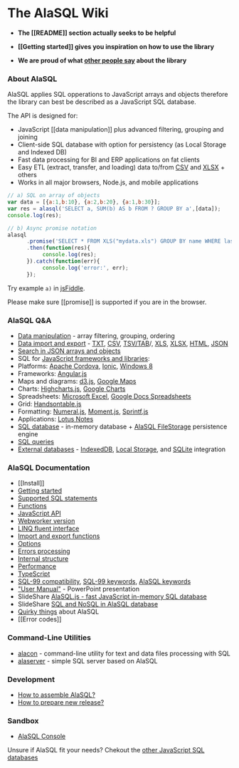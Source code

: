 # The AlaSQL Wiki

* **The [[README]] section actually seeks to be helpful**

* **[[Getting started]] gives you inspiration on how to use the library**

* **We are proud of what [other people say](People) about the library**

### About AlaSQL

AlaSQL applies SQL opperations to JavaScript arrays and objects therefore the library can best be described as a JavaScript SQL database.

The API is designed for:

* JavaScript [[data manipulation]] plus advanced filtering, grouping and joining
* Client-side SQL database with option for persistency (as Local Storage and Indexed DB)
* Fast data processing for BI and ERP applications on fat clients
* Easy ETL (extract, transfer, and loading) data to/from [CSV](Csv) and [XLSX](Xlsx) + others
* Works in all major browsers,  Node.js, and mobile applications


```js
// a) SQL on array of objects
var data = [{a:1,b:10}, {a:2,b:20}, {a:1,b:30}];
var res = alasql('SELECT a, SUM(b) AS b FROM ? GROUP BY a',[data]);    
console.log(res);

// b) Async promise notation
alasql
      .promise('SELECT * FROM XLS("mydata.xls") GROUP BY name WHERE lastname LIKE "A%" and city = "London"')
      .then(function(res){
           console.log(res);
      }).catch(function(err){
           console.log('error:', err);
      });
```
    
Try example `a)` in [jsFiddle](http://jsfiddle.net/agershun/30to2rh8/1/).

Please make sure [[promise]] is supported if you are in the browser. 

### AlaSQL Q&A
* [Data manipulation](Data-manipulation) - array filtering, grouping, ordering
* [Data import and export](Import-export) - [TXT](Txt), [CSV](Csv), [TSV/TAB](Tsv)/, [XLS](Xls), 
[XLSX](Xlsx), [HTML](Html), [JSON](Json) 
* [Search in JSON arrays and objects](JSON)
* SQL for [JavaScript frameworks and libraries](JavaScript-Frameworks):
 * Platforms: [Apache Cordova](Apache-Cordova), [Ionic](Ionic), [Windows 8](Windows-8)
 * Frameworks: [Angular.js](Angular.js) 
 * Maps and diagrams: [d3.js](d3.js), [Google Maps](Google-maps)
 * Charts: [Highcharts.js](Highcharts.js), [Google Charts](Google-Charts) 
 * Spreadsheets: [Microsoft Excel](XLSX), [Google Docs Spreadsheets](Google-Spreadsheets) 
 * Grid: [Handsontable.js](Handsontable.js)
 * Formatting: [Numeral.js](Numeral.js), [Moment.js](Moment.js), [Sprintf.js](Sprintf.hs)
 * Applications: [Lotus Notes](http://blog.tcl-digitrade.com/blogs/tcl-digitrade-blog.nsf/dx/26.11.2015130651SMAG8A.htm)
* [SQL database](Sql-database) - in-memory database + [AlaSQL FileStorage](FileStorage) persistence engine
* [SQL queries](SQL-queries)
* [External databases](External-databases) - [IndexedDB](IndexedDB), [Local Storage](LocalStorage), and [SQLite](SQLite) integration

### AlaSQL Documentation
* [[Install]]
* [Getting started](Getting-started)
* [Supported SQL statements](Sql)
* [Functions](Functions)
* [JavaScript API](Api)
* [Webworker version](Webworker)
* [LINQ fluent interface](Fluent-Interface)
* [Import and export functions](Import-export)
* [Options](AlaSQL-Options)
* [Errors processing](Errors)
* [Internal structure](Internal-Structure)
* [Performance](Performance)
* [TypeScript](TypeScript)
* [SQL-99 compatibility](SQL-99), [SQL-99 keywords](SQL-keywords), [AlaSQL keywords](AlaSQL-Keywords)
* ["User Manual"](http://www.slideshare.net/AndreyGershun/alasql-manual-141220-1) - PowerPoint presentation
* SlideShare [AlaSQL.js - fast JavaScript in-memory SQL database](http://www.slideshare.net/AndreyGershun/alasqljsfast-javascript-inmemory-sql-database)
* SlideShare [SQL and NoSQL in AlaSQL database](http://www.slideshare.net/AndreyGershun/sql-and-nosql-in-alasql)
* [Quirky things](Quirky) about AlaSQL
* [[Error codes]]



### Command-Line Utilities
* [alacon](Alacon) - command-line utility for text and data files processing with SQL
* [alaserver](Alaserver) - simple SQL server based on AlaSQL

### Development 
* [How to assemble AlaSQL?](How-to-assemble-AlaSQL)
* [How to prepare new release?](How-to-release)

### Sandbox
* [AlaSQL Console](http://alasql.org/console/)

Unsure if AlaSQL fit your needs? Chekout the [other JavaScript SQL databases](Similar-Projects)
